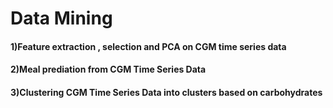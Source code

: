 # Data Mining

#### 1)Feature extraction , selection and PCA on CGM time series data

#### 2)Meal prediation from CGM Time Series Data

#### 3)Clustering CGM Time Series Data into clusters based on carbohydrates
